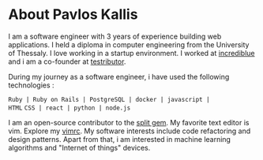 # About Pavlos Kallis

I am a software engineer with 3 years of experience building web applications.
I held a diploma in computer engineering from the University of Thessaly. 
I love working in a startup environment. 
I worked at [incrediblue](http://www.incrediblue.com) and i am a co-founder at [testributor](http://www.testributor.com).

During my journey as a software engineer, i have used the following technologies :

<code>Ruby | Ruby on Rails | PostgreSQL | docker | javascript | HTML</code>
<code>CSS | react | python | node.js</code>

I am an open-source contributor to the [split gem](https://github.com/splitrb/split).
My favorite text editor is vim. Explore my [vimrc](https://github.com/pakallis/dotfiles/blob/master/vimrc).
My software interests include code refactoring and design patterns. Apart from that, i am interested in machine learning algorithms and "Internet of things" devices.
